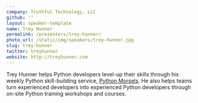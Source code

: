 ```yaml
---
company: Truthful Technology, LLC
github: ''
layout: speaker-template
name: Trey Hunner
permalink: /presenters/trey-hunner/
photo_url: /static/img/speakers/trey-hunner.jpg
slug: trey-hunner
twitter: treyhunner
website: http://treyhunner.com
---
```


Trey Hunner helps Python developers level-up their skills through his weekly Python skill-building service, [Python Morsels](https://www.pythonmorsels.com/). He also helps teams turn experienced developers into experienced Python developers through on-site Python training workshops and courses.
